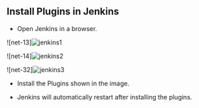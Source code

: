 ## Install Plugins in Jenkins

- Open Jenkins in a browser.

![net-13]![jenkins1](https://github.com/snehaldeshmukh9146/ci-cd-dotnet-app-deployment/assets/126494356/e0b57d7b-5ccb-42b1-9e80-34babb8f3d28)

![net-14]![jenkins2](https://github.com/snehaldeshmukh9146/ci-cd-dotnet-app-deployment/assets/126494356/96bf7b1f-6d80-4613-8e65-92895f9466e2)

![net-32]![jenkins3](https://github.com/snehaldeshmukh9146/ci-cd-dotnet-app-deployment/assets/126494356/15ad2c1b-9431-466f-9bc9-d90e9ab41944)



- Install the Plugins shown in the image.

- Jenkins will automatically restart after installing the plugins.
